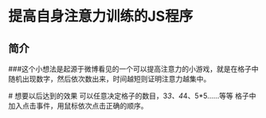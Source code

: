 # 提高自身注意力训练的JS程序 #
## 简介 ##
###这个小想法是起源于微博看见的一个可以提高注意力的小游戏，就是在格子中随机出现数字，然后依次数出来，时间越短则证明注意力越集中。

# 想要以后达到的效果
可以任意决定格子的数目，3*3、4*4、5*5……等等
格子中加入点击事件，用鼠标依次点击正确的顺序。
